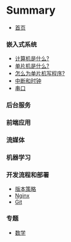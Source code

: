 # Summary

* [首页](README.md)

### 嵌入式系统

* [计算机是什么?](docs/system/computer.md)
* [单片机是什么?](docs/system/mcs-intro.md)
* [怎么为单片机写程序?](docs/system/mcs-write-code.md)
* [中断和时钟](docs/system/mcs-int-and-timer.md)
* [串口](docs/system/mcs-serial-port.md)

### 后台服务

### 前端应用

### 流媒体

### 机器学习

### 开发流程和部署

* [版本策略]()
* [Nginx]()
* [Git]()

### 专题

* [数学](docs/math/index.md)
